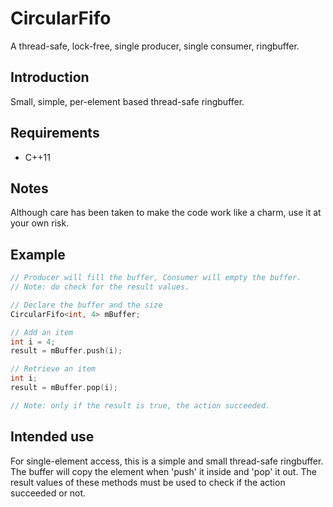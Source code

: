 
# CircularFifo
A thread-safe, lock-free, single producer, single consumer, ringbuffer.

## Introduction
Small, simple, per-element based thread-safe ringbuffer.

## Requirements

 - C++11

## Notes
Although care has been taken to make the code work like a charm, use it at your own risk.

## Example

```cpp
// Producer will fill the buffer, Consumer will empty the buffer.
// Note: do check for the result values.

// Declare the buffer and the size
CircularFifo<int, 4> mBuffer;

// Add an item
int i = 4;
result = mBuffer.push(i);

// Retrieve an item
int i;
result = mBuffer.pop(i);

// Note: only if the result is true, the action succeeded.
```

## Intended use
For single-element access, this is a simple and small thread-safe ringbuffer.
The buffer will copy the element when 'push' it inside and 'pop' it out.
The result values of these methods must be used to check if the action succeeded or not.
